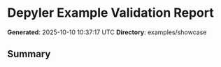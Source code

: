 # Depyler Example Validation Report

**Generated**: 2025-10-10 10:37:17 UTC
**Directory**: examples/showcase

## Summary

